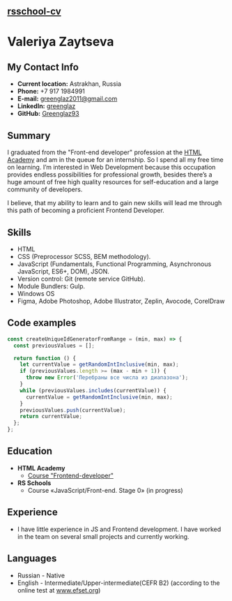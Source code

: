 ## [rsschool-cv](rsccool-cv)


# Valeriya Zaytseva

## My Contact Info

* **Current location:**  Astrakhan, Russia
* **Phone:** +7 917 1984991
* **E-mail:** [greenglaz2011@gmail.com](greenglaz2011@gmail.com)
* **LinkedIn:** [greenglaz](www.linkedin.com/in/greenglaz)
* **GitHub:** [Greenglaz93](https://github.com/Greenglaz93)


## Summary
I graduated from the "Front-end developer" profession at the [HTML Academy](https://htmlacademy.ru/profile/greenglaz/certificates) 
and am in the queue for an internship. So I spend all my free time on learning.
I’m interested in Web Development because this occupation provides endless possibilities for professional growth,
besides there’s a huge amount of free high quality resources for self-education and a large community of developers.

I believe, that my ability to learn and to gain new skills will lead me through this path of becoming a proficient Frontend Developer.

## Skills

* HTML
* CSS (Preprocessor SCSS, BEM methodology).
* JavaScript (Fundamentals, Functional Programming, Asynchronous JavaScript, ES6+, DOM), JSON.
* Version control: Git (remote service GitHub).
* Module Bundlers: Gulp.
* Windows OS
* Figma, Adobe Photoshop, Adobe Illustrator, Zeplin, Avocode, CorelDraw

## Code examples

```js
const createUniqueIdGeneratorFromRange = (min, max) => {
  const previousValues = [];

  return function () {
    let currentValue = getRandomIntInclusive(min, max);
    if (previousValues.length >= (max - min + 1)) {
      throw new Error('Перебраны все числа из диапазона');
    }
    while (previousValues.includes(currentValue)) {
      currentValue = getRandomIntInclusive(min, max);
    }
    previousValues.push(currentValue);
    return currentValue;
  };
};
```
## Education

* **HTML Academy**
    * [Course "Frontend-developer"](https://htmlacademy.ru/profession/frontender)
* **RS Schools**
    * Course «JavaScript/Front-end. Stage 0» (in progress)

## Experience

* I have little experience in JS and Frontend development. I have worked in the team on several small projects and currently working.

## Languages

- Russian - Native
- English - Intermediate/Upper-intermediate(CEFR B2) (according to the online test at www.efset.org)
